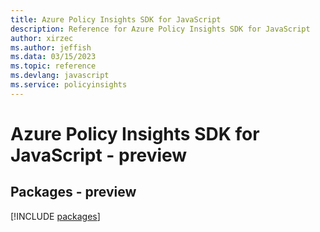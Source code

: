 ```yaml
---
title: Azure Policy Insights SDK for JavaScript
description: Reference for Azure Policy Insights SDK for JavaScript
author: xirzec
ms.author: jeffish
ms.data: 03/15/2023
ms.topic: reference
ms.devlang: javascript
ms.service: policyinsights
---
```

# Azure Policy Insights SDK for JavaScript - preview
## Packages - preview
[!INCLUDE [packages](policy-insights-index.md)]